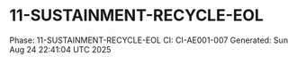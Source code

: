 # 11-SUSTAINMENT-RECYCLE-EOL
Phase: 11-SUSTAINMENT-RECYCLE-EOL
CI: CI-AE001-007
Generated: Sun Aug 24 22:41:04 UTC 2025
